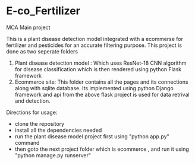 # E-co_Fertilizer
MCA Main project

This is a plant disease detection model integrated with a ecommerse for fertilizer and pesticides for an accurate filtering purpose.
This project is done as two seperate folders 
1. Plant disease detection model : Which uses ResNet-18 CNN algorithm for disease classification which is then rendered using python Flask framework
2. Ecommerce site: This folder contains all the pages and its connections along with sqlite database. Its implemented using python Django framework and api from the above flask project is used for data retrival and detection.

 Directions for usage:
   - clone the repository
   - install all the dependencies needed
   - run the plant disease model project first using "python app.py" command
   - then goto the next project folder which is ecommerce , and run it using "python manage.py runserver"
   
 

